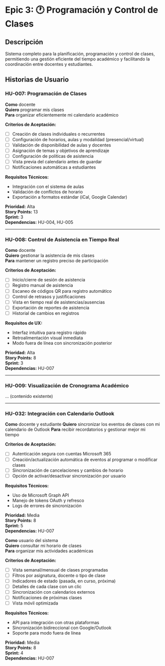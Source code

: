 # Epic 3: 🕐 Programación y Control de Clases

## Descripción

Sistema completo para la planificación, programación y control de clases, permitiendo una gestión eficiente del tiempo académico y facilitando la coordinación entre docentes y estudiantes.

## Historias de Usuario

### HU-007: Programación de Clases

**Como** docente  
**Quiero** programar mis clases  
**Para** organizar eficientemente mi calendario académico

**Criterios de Aceptación:**

- [ ] Creación de clases individuales o recurrentes
- [ ] Configuración de horarios, aulas y modalidad (presencial/virtual)
- [ ] Validación de disponibilidad de aulas y docentes
- [ ] Asignación de temas y objetivos de aprendizaje
- [ ] Configuración de políticas de asistencia
- [ ] Vista previa del calendario antes de guardar
- [ ] Notificaciones automáticas a estudiantes

**Requisitos Técnicos:**

- Integración con el sistema de aulas
- Validación de conflictos de horario
- Exportación a formatos estándar (iCal, Google Calendar)

**Prioridad:** Alta  
**Story Points:** 13  
**Sprint:** 3  
**Dependencias:** HU-004, HU-005

---

### HU-008: Control de Asistencia en Tiempo Real

**Como** docente  
**Quiero** gestionar la asistencia de mis clases  
**Para** mantener un registro preciso de participación

**Criterios de Aceptación:**

- [ ] Inicio/cierre de sesión de asistencia
- [ ] Registro manual de asistencia
- [ ] Escaneo de códigos QR para registro automático
- [ ] Control de retrasos y justificaciones
- [ ] Vista en tiempo real de asistencias/ausencias
- [ ] Exportación de reportes de asistencia
- [ ] Historial de cambios en registros

**Requisitos de UX:**

- Interfaz intuitiva para registro rápido
- Retroalimentación visual inmediata
- Modo fuera de línea con sincronización posterior

**Prioridad:** Alta  
**Story Points:** 8  
**Sprint:** 3  
**Dependencias:** HU-007

---

### HU-009: Visualización de Cronograma Académico

... (contenido existente)

---

### HU-032: Integración con Calendario Outlook

**Como** docente y estudiante
**Quiero** sincronizar los eventos de clases con mi calendario de Outlook
**Para** recibir recordatorios y gestionar mejor mi tiempo

**Criterios de Aceptación:**
- [ ] Autenticación segura con cuentas Microsoft 365
- [ ] Creación/actualización automática de eventos al programar o modificar clases
- [ ] Sincronización de cancelaciones y cambios de horario
- [ ] Opción de activar/desactivar sincronización por usuario

**Requisitos Técnicos:**
- Uso de Microsoft Graph API
- Manejo de tokens OAuth y refresco
- Logs de errores de sincronización

**Prioridad:** Media  
**Story Points:** 8  
**Sprint:** 5  
**Dependencias:** HU-007

**Como** usuario del sistema  
**Quiero** consultar mi horario de clases  
**Para** organizar mis actividades académicas

**Criterios de Aceptación:**

- [ ] Vista semanal/mensual de clases programadas
- [ ] Filtros por asignatura, docente o tipo de clase
- [ ] Indicadores de estado (pasada, en curso, próxima)
- [ ] Detalles de cada clase con un clic
- [ ] Sincronización con calendarios externos
- [ ] Notificaciones de próximas clases
- [ ] Vista móvil optimizada

**Requisitos Técnicos:**

- API para integración con otras plataformas
- Sincronización bidireccional con Google/Outlook
- Soporte para modo fuera de línea

**Prioridad:** Media  
**Story Points:** 8  
**Sprint:** 4  
**Dependencias:** HU-007

